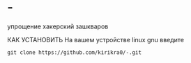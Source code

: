 # -
упрощение хакерский зашкваров 

 КАК УСТАНОВИТЬ
 На вашем устройстве linux gnu введите 
```
git clone https://github.com/kirikra0/-.git
```
